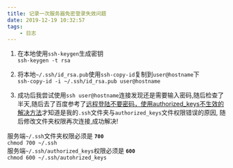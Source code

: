 ```yaml
---
title: 记录一次服务器免密登录失效问题
date: 2019-12-19 10:32:57
tags:
    - 日志
---
```


1. 在本地使用`ssh-keygen`生成密钥  
`ssh-keygen -t rsa`

2. 将本地`~/.ssh/id_rsa.pub`使用`ssh-copy-id`复制到`user@hostname`下  
`ssh-copy-id -i ~/.ssh/id_rsa.pub user@hostname`

3. 成功后我尝试使用`ssh user@hostname`连接发现还是需要输入密码,随后检查了半天,随后去了百度参考了[远程登陆不要密码，使用authorized_keys不生效的解决方法](https://blog.csdn.net/huang_xw/article/details/8675132)才知道是我的`.ssh`文件夹与`authorized_keys`文件权限错误的原因, 随后修改文件夹权限再次连接,成功解决!  

服务端`~/.ssh`文件夹权限必须是 **`700`**  
    `chmod 700 ~/.ssh`  
服务端`~/.ssh/authorized_keys`权限必须是 **`600`**  
    `chmod 600 ~/.ssh/autohrized_keys`  
